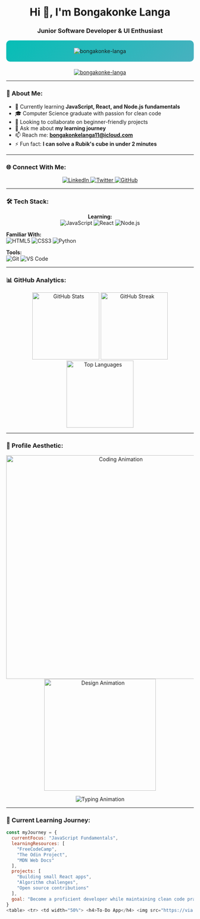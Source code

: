 <h1 align="center">Hi 👋, I'm Bongakonke Langa</h1>
<h3 align="center">Junior Software Developer & UI Enthusiast</h3>

<p align="center" style="background: linear-gradient(135deg, #06beb6 0%, #48b1bf 100%); padding: 20px; border-radius: 10px; margin-bottom: 20px;">
  <img src="https://komarev.com/ghpvc/?username=bongakonke-langa&label=Profile%20Views&color=0e75b6&style=flat" alt="bongakonke-langa" />
</p>

<p align="center">
  <a href="https://github.com/ryo-ma/github-profile-trophy">
    <img src="https://github-profile-trophy.vercel.app/?username=bongakonke-langa&theme=radical&no-frame=true&row=1&margin-w=15" alt="bongakonke-langa" />
  </a>
</p>

---

### 🚀 About Me:
- 🌱 Currently learning **JavaScript, React, and Node.js fundamentals**
- 🎓 Computer Science graduate with passion for clean code
- 👯 Looking to collaborate on beginner-friendly projects
- 💬 Ask me about **my learning journey**
- 📫 Reach me: **bongakonkelanga11@icloud.com**
- ⚡ Fun fact: **I can solve a Rubik's cube in under 2 minutes**

---

### 🌐 Connect With Me:
<p align="center">
  <a href="https://linkedin.com/in/bongakonke-langa" target="_blank">
    <img src="https://img.shields.io/badge/LinkedIn-0077B5?style=for-the-badge&logo=linkedin&logoColor=white" alt="LinkedIn"/>
  </a>
  <a href="https://twitter.com/yourhandle" target="_blank">
    <img src="https://img.shields.io/badge/Twitter-1DA1F2?style=for-the-badge&logo=twitter&logoColor=white" alt="Twitter"/>
  </a>
  <a href="https://github.com/Bongakonke-Langa" target="_blank">
    <img src="https://img.shields.io/badge/GitHub-100000?style=for-the-badge&logo=github&logoColor=white" alt="GitHub"/>
  </a>
</p>

---

### 🛠 Tech Stack:
<p align="center">
  <strong>Learning:</strong><br>
  <img src="https://img.shields.io/badge/JavaScript-F7DF1E?style=for-the-badge&logo=javascript&logoColor=black" alt="JavaScript"/>
  <img src="https://img.shields.io/badge/React-20232A?style=for-the-badge&logo=react&logoColor=61DAFB" alt="React"/>
  <img src="https://img.shields.io/badge/Node.js-43853D?style=for-the-badge&logo=node.js&logoColor=white" alt="Node.js"/>
  
  <strong>Familiar With:</strong><br>
  <img src="https://img.shields.io/badge/HTML5-E34F26?style=for-the-badge&logo=html5&logoColor=white" alt="HTML5"/>
  <img src="https://img.shields.io/badge/CSS3-1572B6?style=for-the-badge&logo=css3&logoColor=white" alt="CSS3"/>
  <img src="https://img.shields.io/badge/Python-3776AB?style=for-the-badge&logo=python&logoColor=white" alt="Python"/>
  
  <strong>Tools:</strong><br>
  <img src="https://img.shields.io/badge/Git-F05032?style=for-the-badge&logo=git&logoColor=white" alt="Git"/>
  <img src="https://img.shields.io/badge/VS_Code-0078D4?style=for-the-badge&logo=visual%20studio%20code&logoColor=white" alt="VS Code"/>
</p>

---

### 📊 GitHub Analytics:
<div align="center">
  <img height="180em" src="https://github-readme-stats.vercel.app/api?username=bongakonke-langa&show_icons=true&theme=radical&include_all_commits=true&count_private=true" alt="GitHub Stats"/>
  <img height="180em" src="https://github-readme-streak-stats.herokuapp.com/?user=bongakonke-langa&theme=radical" alt="GitHub Streak"/>
  <img height="180em" src="https://github-readme-stats.vercel.app/api/top-langs/?username=bongakonke-langa&layout=compact&langs_count=8&theme=radical" alt="Top Languages"/>
</div>

---

### 🎨 Profile Aesthetic:
<p align="center">
  <img src="https://media.giphy.com/media/L8K62iTDkzGX6/giphy.gif" width="600" alt="Coding Animation">
  <br>
  <img src="https://media.giphy.com/media/ZVik7pBtu9dNS/giphy.gif" width="300" alt="Design Animation">
</p>

<div align="center">
  <img src="https://readme-typing-svg.demolab.com?font=Fira+Code&pause=1000&color=38BDF8&width=600&lines=console.log(%22Hello%2C%20World!%22);+%2F%2F+Junior+Software+Developer;const+growth+%3D+learning+%2B+building;while(!succeed)+%7B+tryAgain()+%7D" alt="Typing Animation">
</div>

---

### 🌱 Current Learning Journey:
```javascript
const myJourney = {
  currentFocus: "JavaScript Fundamentals",
  learningResources: [
    "FreeCodeCamp",
    "The Odin Project",
    "MDN Web Docs"
  ],
  projects: [
    "Building small React apps",
    "Algorithm challenges",
    "Open source contributions"
  ],
  goal: "Become a proficient developer while maintaining clean code practices"
}
<table> <tr> <td width="50%"> <h4>To-Do App</h4> <img src="https://via.placeholder.com/400x250/48b1bf/ffffff?text=To-Do+App" alt="To-Do App"> <p>Simple task management application</p> <a href="#">View Project</a> </td> <td width="50%"> <h4>Weather Widget</h4> <img src="https://via.placeholder.com/400x250/06beb6/ffffff?text=Weather+App" alt="Weather Widget"> <p>API-based weather application</p> <a href="#">View Project</a> </td> </tr> </table><p align="center"> <em>"The expert in anything was once a beginner." - Helen Hayes</em> </p>
